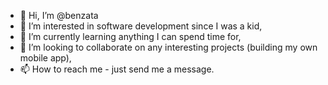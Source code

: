- 👋 Hi, I’m @benzata
- 👀 I’m interested in software development since I was a kid,
- 🌱 I’m currently learning anything I can spend time for,
- 💞️ I’m looking to collaborate on any interesting projects (building my own mobile app),
- 📫 How to reach me - just send me a message.

<!---
benzata/benzata is a ✨ special ✨ repository because its `README.md` (this file) appears on your GitHub profile.
You can click the Preview link to take a look at your changes.
--->
